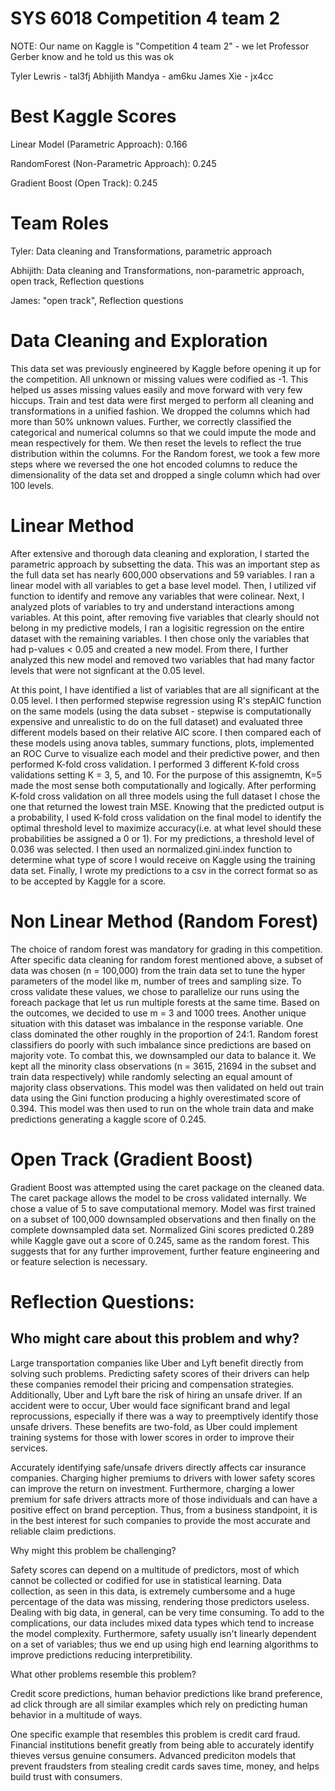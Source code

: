 # SYS 6018 Competition 4 team 2
NOTE: Our name on Kaggle is "Competition 4 team 2" - we let Professor Gerber know and he told us this was ok

Tyler Lewris - tal3fj
Abhijith Mandya - am6ku
James Xie - jx4cc


# Best Kaggle Scores
Linear Model (Parametric Approach): 0.166

RandomForest (Non-Parametric Approach): 0.245

Gradient Boost (Open Track): 0.245

# Team Roles
Tyler: Data cleaning and Transformations, parametric approach

Abhijith: Data cleaning and Transformations, non-parametric approach, open track, Reflection questions

James: "open track", Reflection questions

# Data Cleaning and Exploration
This data set was previously engineered  by Kaggle before opening it up for the competition. All unknown or missing values were codified as -1. This helped us asses missing values easily and move forward with very few hiccups. Train and test data were first merged to perform all cleaning and transformations in a unified fashion. We dropped the columns which had more than 50% unknown values. Further, we correctly classified the categorical and numerical columns so that we could impute the mode and mean respectively for them. We then reset the levels to reflect the true distribution within the columns. For the Random forest, we took a few more steps where we reversed the one hot encoded columns to reduce the dimensionality of the data set and dropped a single column which had over 100 levels.   
# Linear Method
After extensive and thorough data cleaning and exploration, I started the parametric approach by subsetting the data. This was an important step as the full data set has nearly 600,000 observations and 59 variables. I ran a linear model with all variables to get a base level model. Then, I utilized vif function to identify and remove any variables that were colinear. Next, I analyzed plots of variables to try and understand interactions among variables. At this point, after removing five variables that clearly should not belong in my predictive models, I ran a logisitic regression on the entire dataset with the remaining variables. I then chose only the variables that had p-values < 0.05 and created a new model. From there, I further analyzed this new model and removed two variables that had many factor levels that were not signficant at the 0.05 level. 

At this point, I have identified a list of variables that are all significant at the 0.05 level. I then performed stepwise regression using R's stepAIC function on the same models (using the data subset - stepwise is computationally expensive and unrealistic to do on the full dataset) and evaluated three different models based on their relative AIC score. I then compared each of these models using anova tables, summary functions, plots, implemented an ROC Curve to visualize each model and their predictive power, and then performed K-fold cross validation. I performed 3 different K-fold cross validations setting K = 3, 5, and 10. For the purpose of this assignemtn, K=5 made the most sense both computationally and logically. After performing K-fold cross validation on all three models using the full dataset I chose the one that returned the lowest train MSE. Knowing that the predicted output is a probability, I used K-fold cross validation on the final model to identify the optimal threshold level to maximize accuracy(i.e. at what level should these probabilities be assigned a 0 or 1). For my predictions, a threshold level of 0.036 was selected. I then used an normalized.gini.index function to determine what type of score I would receive on Kaggle using the training data set. Finally, I wrote my predictions to a csv in the correct format so as to be accepted by Kaggle for a score. 

# Non Linear Method (Random Forest)
The choice of random forest was mandatory for grading in this competition. After specific data cleaning for random forest mentioned above, a subset of data was chosen (n = 100,000) from the train data set to tune the hyper parameters of the model like m, number of trees and sampling size. To cross validate these values, we chose to parallelize our runs using the foreach package that let us run multiple forests at the same time. Based on the outcomes, we decided to use m = 3 and 1000 trees. Another unique situation with this dataset was imbalance in the response variable. One class dominated the other roughly in the proportion of 24:1. Random forest classifiers do poorly with such imbalance since predictions are based on majority vote. To combat this, we downsampled our data to balance it. We kept all the minority class observations (n = 3615, 21694 in the subset and train data respectively) while randomly selecting an equal amount of majority class observations. This model was then validated on held out train data using the Gini function producing a highly overestimated score of 0.394. This model was then used to run on the whole train data and make predictions generating a kaggle score of 0.245.  

# Open Track (Gradient Boost)
Gradient Boost was attempted using the caret package on the cleaned data. The caret package allows the model to be cross validated internally. We chose a value of 5 to save computational memory. Model was first trained on a subset of 100,000 downsampled observations and then finally on the complete downsampled data set. Normalized Gini scores predicted 0.289 while Kaggle gave out a score of 0.245, same as the random forest. This suggests that for any further improvement, further feature engineering and or feature selection is necessary.   

# Reflection Questions: 
## Who might care about this problem and why?

Large transportation companies like Uber and Lyft benefit directly from solving such problems. Predicting safety scores of their drivers can help these companies remodel their pricing and compensation strategies. Additionally, Uber and Lyft bare the risk of hiring an unsafe driver. If an accident were to occur, Uber would face significant brand and legal reprocussions, especially if there was a way to preemptively identify those unsafe drivers. These benefits are two-fold, as Uber could implement training systems for those with lower scores in order to improve their services.

Accurately identifying safe/unsafe drivers directly affects car insurance companies. Charging higher premiums to drivers with lower safety scores can improve the return on investment. Furthermore, charging a lower premium for safe drivers attracts more of those individuals and can have a positive effect on brand perception. Thus, from a business standpoint, it is in the best interest for such companies to provide the most accurate and reliable claim predictions.

Why might this problem be challenging?

Safety scores can depend on a multitude of predictors, most of which cannot be collected or codified for use in statistical learning. Data collection, as seen in this data, is extremely cumbersome and a huge percentage of the data was missing, rendering those predictors useless. Dealing with big data, in general, can be very time consuming. To add to the complications, our data includes mixed data types which tend to increase the model complexity. Furthermore, safety usually isn't linearly dependent on a set of variables; thus we end up using high end learning algorithms to improve predictions reducing interpretibility. 

What other problems resemble this problem?

Credit score predictions, human behavior predictions like brand preference, ad click through are all similar examples which rely on predicting human behavior in a multitude of ways. 

One specific example that resembles this problem is credit card fraud. Financial institutions benefit greatly from being able to accurately identify thieves versus genuine consumers. Advanced prediciton models that prevent fraudsters from stealing credit cards saves time, money, and helps build trust with consumers. 
